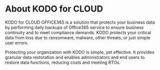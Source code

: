 # About KODO for CLOUD

KODO for CLOUD OFFICE365 is a solution that protects your business data by performing daily backups of Office365 service to ensure business continuity and to meet compliance demands. KODO protects your critical data from loss due to ransomware, malware, other threats, or just simple user errors.

Protecting your organization with KODO is simple, yet effective. It provides granular data restoration and enables administrators and end users to restore data functions, reducing costs and meeting RTOs.

